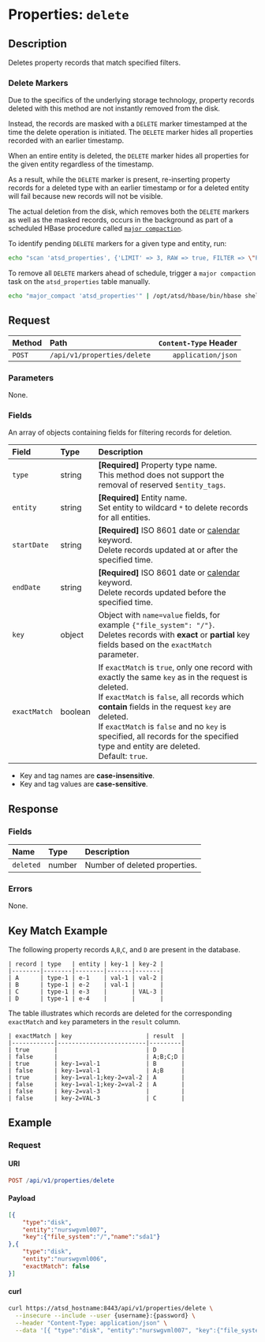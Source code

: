 # Properties: `delete`

## Description

Deletes property records that match specified filters.

### Delete Markers

Due to the specifics of the underlying storage technology, property records deleted with this method are not instantly removed from the disk.

Instead, the records are masked with a `DELETE` marker timestamped at the time the delete operation is initiated. The `DELETE` marker hides all properties recorded with an earlier timestamp.

When an entire entity is deleted, the `DELETE` marker hides all properties for the given entity regardless of the timestamp.

As a result, while the `DELETE` marker is present, re-inserting property records for a deleted type with an earlier timestamp or for a deleted entity will fail because new records will not be visible.

The actual deletion from the disk, which removes both the `DELETE` markers as well as the masked records, occurs in the background as part of a scheduled HBase procedure called [`major compaction`](../../../administration/compaction.md).

To identify pending `DELETE` markers for a given type and entity, run:

```sh
echo "scan 'atsd_properties', {'LIMIT' => 3, RAW => true, FILTER => \"PrefixFilter('\\"prop_type\\":\\"entity_name\\"')\"}" | /opt/atsd/hbase/bin/hbase shell
```

To remove all `DELETE` markers ahead of schedule, trigger a `major compaction` task on the `atsd_properties` table manually.

```sh
echo "major_compact 'atsd_properties'" | /opt/atsd/hbase/bin/hbase shell
```

## Request

| Method | Path | `Content-Type` Header|
|:---|:---|---:|
| `POST` | `/api/v1/properties/delete` | `application/json` |

### Parameters

None.

### Fields

An array of objects containing fields for filtering records for deletion.

| **Field**  | **Type** | **Description**  |
|:---|:---|:---|
| `type` | string | **[Required]** Property type name. <br>This method does not support the removal of reserved `$entity_tags`.|
| `entity` | string | **[Required]** Entity name. <br>Set entity to wildcard `*` to delete records for all entities.|
| `startDate` | string | **[Required]** ISO 8601 date or [calendar](../../../shared/calendar.md) keyword. <br>Delete records updated at or after the specified time. |
| `endDate` | string | **[Required]** ISO 8601 date or [calendar](../../../shared/calendar.md) keyword.<br>Delete records updated before the specified time. |
| `key` | object | Object with `name=value` fields, for example `{"file_system": "/"}`.<br>Deletes records with **exact** or **partial** key fields based on the `exactMatch` parameter.|
| `exactMatch` | boolean | If `exactMatch` is `true`, only one record with exactly the same `key` as in the request is deleted.<br>If `exactMatch` is `false`, all records which **contain** fields in the request `key` are deleted.<br>If `exactMatch` is `false` and no `key` is specified, all records for the specified type and entity are deleted.<br>Default: `true`.|

* Key and tag names are **case-insensitive**.
* Key and tag values are **case-sensitive**.

## Response

### Fields

| **Name**  | **Type** | **Description**  |
|:---|:---|:---|
| `deleted` | number | Number of deleted properties. |

### Errors

None.

## Key Match Example

The following property records `A`,`B`,`C`, and `D` are present in the database.

```ls
| record | type   | entity | key-1 | key-2 |
|--------|--------|--------|-------|-------|
| A      | type-1 | e-1    | val-1 | val-2 |
| B      | type-1 | e-2    | val-1 |       |
| C      | type-1 | e-3    |       | VAL-3 |
| D      | type-1 | e-4    |       |       |
```

The table illustrates which records are deleted for the corresponding `exactMatch` and `key` parameters in the `result` column.

```ls
| exactMatch | key                     | result  |
|------------|-------------------------|---------|
| true       |                         | D       |
| false      |                         | A;B;C;D |
| true       | key-1=val-1             | B       |
| false      | key-1=val-1             | A;B     |
| true       | key-1=val-1;key-2=val-2 | A       |
| false      | key-1=val-1;key-2=val-2 | A       |
| false      | key-2=val-3             |         |
| false      | key-2=VAL-3             | C       |
```

## Example

### Request

#### URI

```elm
POST /api/v1/properties/delete
```

#### Payload

```json
[{
    "type":"disk",
    "entity":"nurswgvml007",
    "key":{"file_system":"/","name":"sda1"}
},{
    "type":"disk",
    "entity":"nurswgvml006",
    "exactMatch": false
}]
```

#### curl

```bash
curl https://atsd_hostname:8443/api/v1/properties/delete \
  --insecure --include --user {username}:{password} \
  --header "Content-Type: application/json" \
  --data '[{ "type":"disk", "entity":"nurswgvml007", "key":{"file_system":"/","name":"sda1"} }]'
```
